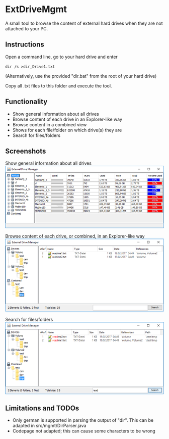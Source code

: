 # ExtDriveMgmt
A small tool to browse the content of external hard drives when they are not attached to your PC.

## Instructions
Open a command line, go to your hard drive and enter

    dir /s >dir_Drive1.txt

(Alternatively, use the provided "dir.bat" from the root of your hard drive)

Copy all .txt files to this folder and execute the tool.

## Functionality
* Show general information about all drives
* Browse content of each drive in an Explorer-like way
* Browse content in a combined view
* Shows for each file/folder on which drive(s) they are
* Search for files/folders

## Screenshots
Show general information about all drives
![Screenshot Drive View](/Screenshot_DriveView.png)

Browse content of each drive, or combined, in an Explorer-like way
![Screenshot File View](/Screenshot_FileView.png)

Search for files/folders
![Screenshot Search View](/Screenshot_SearchView.png)

## Limitations and TODOs
* Only german is supported in parsing the output of "dir". This can be adapted in src/mgmt/DirParser.java
* Codepage not adapted; this can cause some characters to be wrong
